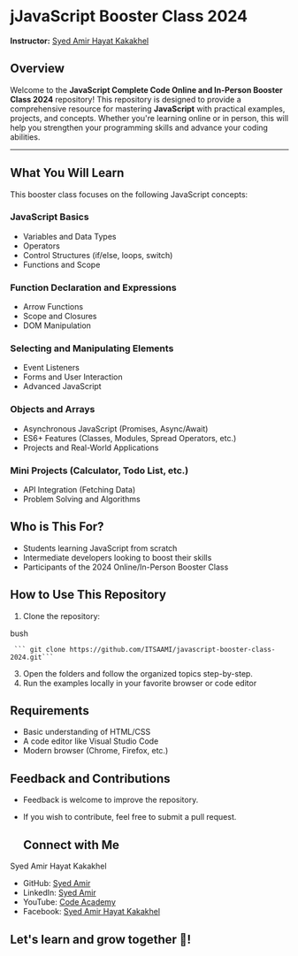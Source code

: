 # jJavaScript Booster Class 2024
**Instructor:** [Syed Amir Hayat Kakakhel](https://github.com/ITSAAMI)

## Overview

Welcome to the **JavaScript Complete Code Online and In-Person Booster Class 2024** repository! This repository is designed to provide a comprehensive resource for mastering **JavaScript** with practical examples, projects, and concepts. Whether you're learning online or in person, this will help you strengthen your programming skills and advance your coding abilities.

---

## What You Will Learn

This booster class focuses on the following JavaScript concepts:

### JavaScript Basics

- Variables and Data Types
- Operators
- Control Structures (if/else, loops, switch)
- Functions and Scope

### Function Declaration and Expressions
- Arrow Functions
- Scope and Closures
- DOM Manipulation

### Selecting and Manipulating Elements
- Event Listeners
- Forms and User Interaction
- Advanced JavaScript

### Objects and Arrays
- Asynchronous JavaScript (Promises, Async/Await)
- ES6+ Features (Classes, Modules, Spread Operators, etc.)
- Projects and Real-World Applications

### Mini Projects (Calculator, Todo List, etc.)
- API Integration (Fetching Data)
- Problem Solving and Algorithms

## Who is This For?

- Students learning JavaScript from scratch
- Intermediate developers looking to boost their skills
- Participants of the 2024 Online/In-Person Booster Class

## How to Use This Repository
1. Clone the repository:
   
bush

     ``` git clone https://github.com/ITSAAMI/javascript-booster-class-2024.git```

3. Open the folders and follow the organized topics step-by-step.
4. Run the examples locally in your favorite browser or code editor

## Requirements
- Basic understanding of HTML/CSS
- A code editor like Visual Studio Code
- Modern browser (Chrome, Firefox, etc.)

## Feedback and Contributions
- Feedback is welcome to improve the repository.
- If you wish to contribute, feel free to submit a pull request.

  ## Connect with Me
  
Syed Amir Hayat Kakakhel
- GitHub: [Syed Amir](https://github.com/ITSAAMI)
- LinkedIn: [Syed Amir ](https://www.linkedin.com/in/itsaami)
- YouTube: [Code Academy](https://www.youtube.com/@icodeacademy)
- Facebook: [Syed Amir Hayat Kakakhel](https://www.facebook.com/itsaami)

## Let's learn and grow together 🚀!


